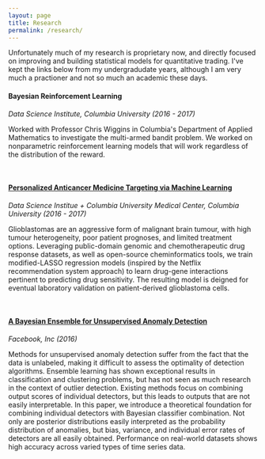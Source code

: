 ```yaml
---
layout: page
title: Research
permalink: /research/
---
```

Unfortunately much of my research is proprietary now, and directly focused on improving and building statistical models for quantitative trading. I've kept the links below from my undergradudate years, although I am very much a practioner and not so much an academic these days.

#### Bayesian Reinforcement Learning
*Data Science Institute, Columbia University (2016 - 2017)*

Worked with Professor Chris Wiggins in Columbia's Department of Applied Mathematics to investigate the multi-armed bandit problem. 
We worked on nonparametric reinforcement learning models that will work regardless of the distribution of the reward. 

<br>

#### [Personalized Anticancer Medicine Targeting via Machine Learning](/assets/nflx_poster.pdf)
*Data Science Institue + Columbia University Medical Center, Columbia University (2016 - 2017)*

Glioblastomas are an aggressive form of malignant brain tumour, with high tumour heterogeneity, poor patient prognoses, and limited treatment options. Leveraging public-domain genomic and chemotherapeutic drug response datasets, as well as open-source cheminformatics tools, we train modified-LASSO regression models (inspired by the Netflix recommendation system approach) to learn drug-gene interactions pertinent to predicting drug sensitivity. The resulting model is deigned for eventual laboratory validation on patient-derived glioblastoma cells.

<br>

#### [A Bayesian Ensemble for Unsupervised Anomaly Detection](https://arxiv.org/abs/1610.07677)
*Facebook, Inc (2016)*

Methods for unsupervised anomaly detection suffer from the fact that the data is unlabeled, making it difficult to assess the optimality of detection algorithms. Ensemble learning has shown exceptional results in classification and clustering problems, but has not seen as much research in the context of outlier detection. Existing methods focus on combining output scores of individual detectors, but this leads to outputs that are not easily interpretable. In this paper, we introduce a theoretical foundation for combining individual detectors with Bayesian classifier combination. Not only are posterior distributions easily interpreted as the probability distribution of anomalies, but bias, variance, and individual error rates of detectors are all easily obtained. Performance on real-world datasets shows high accuracy across varied types of time series data.

